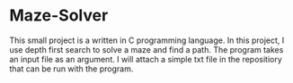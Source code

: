 # Maze-Solver

This small project is a written in C programming language. In this project, I use depth first search to solve a maze and find a path. The program takes an input file as an argument. I will attach a simple txt file in the repositiory that can be run with the program. 

